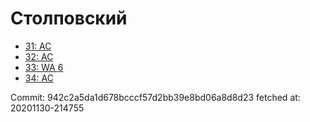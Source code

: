 # Столповский
- [31: AC](31.md)
- [32: AC](32.md)
- [33: WA 6](33.md)
- [34: AC](34.md)

Commit: 942c2a5da1d678bcccf57d2bb39e8bd06a8d8d23
 fetched at: 20201130-214755
